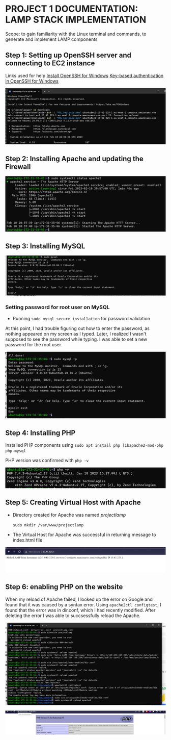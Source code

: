 # PROJECT 1 DOCUMENTATION: LAMP STACK IMPLEMENTATION

Scope: to gain familiarity with the Linux terminal and commands,  to generate and implement LAMP components 

## Step 1: Setting up OpenSSH server and connecting to EC2 instance

 

Links used for help 
 [Install OpenSSH for Windows](https://learn.microsoft.com/en-us/windows-server/administration/openssh/openssh_install_firstuse?tabs=powershell)             [Key-based authentication in OpenSSH for Windows](https://learn.microsoft.com/en-us/windows-server/administration/openssh/openssh_keymanagement)

![connecting to e2c instance](./images/conncet_ec2_instance1.png)

## Step 2: Installing Apache and updating the Firewall


![sudo apt install apache2](./images/sudo_apt_install_apache2.png)


## Step 3: Installing MySQL


![mysql installation](./images/installing_mysql.png)


### Setting password for root user on MySQL

- Running `sudo mysql_secure_installation`  for password validation

At this point, I had trouble figuring out how to enter the password, as nothing appeared on my screen as I typed. Later, I realized I wasn't supposed to see the password while typing. I was able to set a new password for the root user.

![password](./images/setting_password_mysql_2.png)

## Step 4: Installing PHP

Installed PHP components using `sudo apt install php libapache2-mod-php php-mysql`

 PHP version was confirmed with `php -v`

![php version](./images/php_version.png)

## **Step 5: Creating Virtual Host with Apache**

- Directory created for Apache was named *projectlamp*
 
    `sudo mkdir /var/www/projectlamp` 
- The Virtual Host for Apache was successful in returning message to index.html file

![testing virtual host](./images/testing_website.png)

## **Step 6: enabling PHP on the website**

When my reload of Apache failed, I looked up the error on Google and found that it was caused by a syntax error. Using `apache2ctl configtest`, I found that the error was in dir.conf, which I had recently modified. After deleting the error I was able to succsessfully reload the Apache.

![error](./images/apache2_reload_error.png)

![php install](./images/PHP_test_script.png)
 















